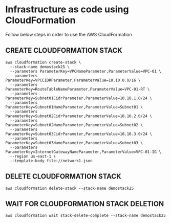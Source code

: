 # Infrastructure as code using CloudFormation

Follow below steps in order to use the AWS CloudFormation

## CREATE CLOUDFORMATION STACK

```
aws cloudformation create-stack \
  --stack-name demostack25 \
  --parameters ParameterKey=VPCNameParameter,ParameterValue=VPC-01 \
  --parameters ParameterKey=VPCCIDRParameter,ParameterValue=10.10.0.0/16 \
  --parameters ParameterKey=RouteTableNameParameter,ParameterValue=VPC-01-RT \
  --parameters ParameterKey=Subnet01CidrParameter,ParameterValue=10.10.1.0/24 \
  --parameters ParameterKey=Subnet01NameParameter,ParameterValue=Subnet01 \
  --parameters ParameterKey=Subnet02CidrParameter,ParameterValue=10.10.2.0/24 \
  --parameters ParameterKey=Subnet02NameParameter,ParameterValue=Subnet02 \
  --parameters ParameterKey=Subnet03CidrParameter,ParameterValue=10.10.3.0/24 \
  --parameters ParameterKey=Subnet03NameParameter,ParameterValue=Subnet03 \
  --parameters ParameterKey=InternetGatewayNameParameter,ParameterValue=VPC-01-IG \
  --region us-east-1 \
  --template-body file://network1.json

```

## DELETE CLOUDFORMATION STACK

```
aws cloudformation delete-stack --stack-name demostack25
```

## WAIT FOR CLOUDFORMATION STACK DELETION

```
aws cloudformation wait stack-delete-complete --stack-name demostack25
```
